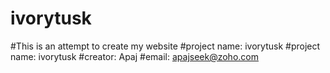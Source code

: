 # ivorytusk
#This is an attempt to create my website #project name: ivorytusk
#project name: ivorytusk
#creator: Apaj
#email: apajseek@zoho.com
